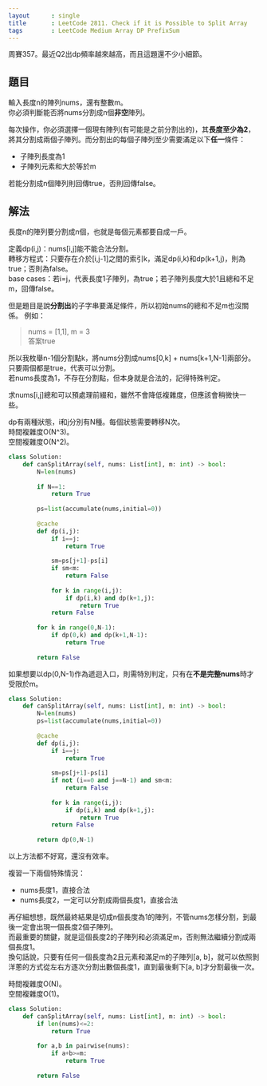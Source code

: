 ```yaml
---
layout      : single
title       : LeetCode 2811. Check if it is Possible to Split Array
tags        : LeetCode Medium Array DP PrefixSum
---
```

周賽357。最近Q2出dp頻率越來越高，而且這題還不少小細節。  

## 題目

輸入長度n的陣列nums，還有整數m。  
你必須判斷能否將nums分割成n個**非空**陣列。  

每次操作，你必須選擇一個現有陣列(有可能是之前分割出的)，其**長度至少為2**，將其分割成兩個子陣列。而分割出的每個子陣列至少需要滿足以下**任一**條件：  

- 子陣列長度為1  
- 子陣列元素和大於等於m  

若能分割成n個陣列則回傳true，否則回傳false。  

## 解法

長度n的陣列要分割成n個，也就是每個元素都要自成一戶。  

定義dp(i,j)：nums[i,j]能不能合法分割。  
轉移方程式：只要存在介於[i,j-1]之間的索引k，滿足dp(i,k)和dp(k+1,j)，則為true；否則為false。  
base cases：若i=j，代表長度1子陣列，為true；若子陣列長度大於1且總和不足m，回傳false。  

但是題目是說**分割出**的子字串要滿足條件，所以初始nums的總和不足m也沒關係。 例如：  
> nums = [1,1], m = 3  
> 答案true  

所以我枚舉n-1個分割點k，將nums分割成nums[0,k] + nums[k+1,N-1]兩部分。只要兩個都是true，代表可以分割。  
若nums長度為1，不存在分割點，但本身就是合法的，記得特殊判定。  

求nums[i,j]總和可以預處理前綴和，雖然不會降低複雜度，但應該會稍微快一些。  

dp有兩種狀態，i和j分別有N種。每個狀態需要轉移N次。  
時間複雜度O(N^3)。  
空間複雜度O(N^2)。  

```python
class Solution:
    def canSplitArray(self, nums: List[int], m: int) -> bool:
        N=len(nums)
        
        if N==1:
            return True
        
        ps=list(accumulate(nums,initial=0))
        
        @cache
        def dp(i,j):
            if i==j:
                return True
            
            sm=ps[j+1]-ps[i]
            if sm<m:
                return False
            
            for k in range(i,j):
                if dp(i,k) and dp(k+1,j):
                    return True
            return False
        
        for k in range(0,N-1):
            if dp(0,k) and dp(k+1,N-1):
                return True
            
        return False
```

如果想要以dp(0,N-1)作為遞迴入口，則需特別判定，只有在**不是完整nums**時才受限於m。  

```python
class Solution:
    def canSplitArray(self, nums: List[int], m: int) -> bool:
        N=len(nums)
        ps=list(accumulate(nums,initial=0))
        
        @cache
        def dp(i,j):
            if i==j:
                return True
            
            sm=ps[j+1]-ps[i]
            if not (i==0 and j==N-1) and sm<m:
                return False
            
            for k in range(i,j):
                if dp(i,k) and dp(k+1,j):
                    return True
            return False
        
        return dp(0,N-1)
```

以上方法都不好寫，還沒有效率。  

複習一下兩個特殊情況：  

- nums長度1，直接合法  
- nums長度2，一定可以分割成兩個長度1，直接合法  

再仔細想想，既然最終結果是切成n個長度為1的陣列，不管nums怎樣分割，到最後一定會出現一個長度2個子陣列。  
而最重要的關鍵，就是這個長度2的子陣列和必須滿足m，否則無法繼續分割成兩個長度1。  
換句話說，只要有任何一個長度為2且元素和滿足m的子陣列[a, b]，就可以依照剝洋蔥的方式從左右方逐次分割出數個長度1，直到最後剩下[a, b]才分割最後一次。  

時間複雜度O(N)。  
空間複雜度O(1)。  

```python
class Solution:
    def canSplitArray(self, nums: List[int], m: int) -> bool:
        if len(nums)<=2:
            return True
        
        for a,b in pairwise(nums):
            if a+b>=m:
                return True
        
        return False
```
